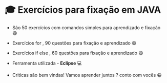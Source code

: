 # 🎓 Exercícios para fixação em JAVA

- São 50 exercícios com comandos simples para aprendizado e fixação :smile:
- Exercícios for , 90 questões para fixação e aprendizado :smile:
- Exercícios if else ,  60 questões para fixação e aprendizado :smile:

- Ferramenta utilizada - **Eclipse** 💻

- Criticas são bem vindas! Vamos aprender juntos ? conto com vocês :grinning:
